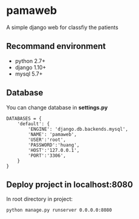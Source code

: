 # pamaweb
A simple django web for classfiy the patients

## Recommand environment 
- python 2.7+
- django 1.10+
- mysql  5.7+

## Database

You can change database in <strong>settings.py</strong>
```
DATABASES = {
    'default': {
        'ENGINE': 'django.db.backends.mysql',
        'NAME': 'pamaweb',
        'USER':'root',
        'PASSWORD':'huang',
        'HOST':'127.0.0.1',
        'PORT':'3306',
    }
}
```

## Deploy project in localhost:8080
In root directory in project:
```
python manage.py runserver 0.0.0.0:8080
```

